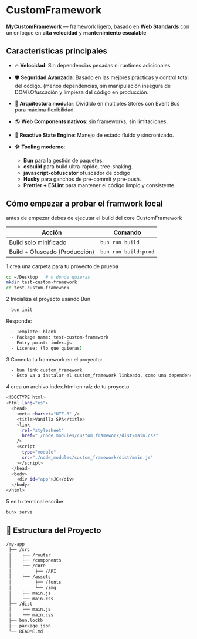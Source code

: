 # CustomFramework

**MyCustomFramework** — framework ligero, basado en **Web Standards** con un enfoque en **alta velocidad** y **mantenimiento escalable**

## Características principales

- 🔥 **Velocidad**: Sin dependencias pesadas ni runtimes adicionales.
- 🛡️ **Seguridad Avanzada**: Basado en las mejores prácticas y control total del código.
  (menos dependencias, sin manipulación insegura de DOM).Ofuscación y limpieza del código en producción.
- 🧩 **Arquitectura modular**: Dividido en múltiples Stores con Event Bus para máxima flexibilidad.
- 🌎 **Web Components nativos**: sin frameworks, sin limitaciones.
- 🎯 **Reactive State Engine**: Manejo de estado fluido y sincronizado.
- 🛠️ **Tooling moderno**:

  - **Bun** para la gestión de paquetes.
  - **esbuild** para build ultra-rápido, tree-shaking.
  - **javascript-obfuscator** ofuscador de código
  - **Husky** para ganchos de pre-commit y pre-push.
  - **Prettier + ESLint** para mantener el código limpio y consistente.

## Cómo empezar a probar el framwork local

antes de empezar debes de ejecutar el build del core CustomFramework

| Acción                        | Comando              |
| ----------------------------- | -------------------- |
| Build solo minificado         | `bun run build`      |
| Build + Ofuscado (Producción) | `bun run build:prod` |

1 crea una carpeta para tu proyecto de prueba

```bash
cd ~/Desktop   # o donde quieras
mkdir test-custom-framework
cd test-custom-framework
```

2 Inicializa el proyecto usando Bun

```bash
  bun init
```

Responde:

```bash
  - Template: blank
  - Package name: test-custom-framework
  - Entry point: index.js
  - License: (lo que quieras)
```

3 Conecta tu framework en el proyecto:

```bash
  - bun link custom_framework
  - Esto va a instalar el custom_framework linkeado, como una dependencia local
```

4 crea un archivo index.html en raíz de tu proyecto

```bash
<!DOCTYPE html>
<html lang="es">
  <head>
    <meta charset="UTF-8" />
    <title>Vanilla SPA</title>
    <link
      rel="stylesheet"
      href="./node_modules/custom_framework/dist/main.css"
    />
    <script
      type="module"
      src="./node_modules/custom_framework/dist/main.js"
    ></script>
  </head>
  <body>
    <div id="app">JC</div>
  </body>
</html>
```

5 en tu terminal escribe

```bash
bunx serve
```

## 📂 Estructura del Proyecto

```bash
/my-app
 ├── /src
 │    ├── /router
 │    ├── /components
 │    ├── /core
 │         ├── /API
 │    ├── /assets
 │         ├── /fonts
 │         └── /img
 │    ├── main.js
 │    └── main.css
 ├── /dist
 │    ├── main.js
 │    └── main.css
 ├── bun.lockb
 ├── package.json
 └── README.md
```
